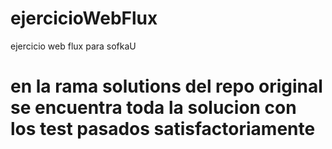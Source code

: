 # ejercicioWebFlux
ejercicio web flux para sofkaU

#  en la rama  solutions del repo original se encuentra  toda la solucion con los test pasados satisfactoriamente

